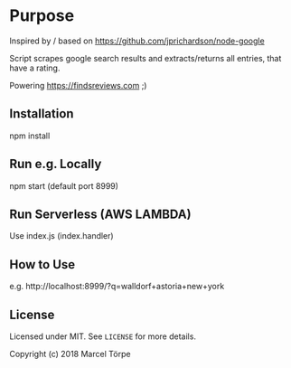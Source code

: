 Purpose
=====================

Inspired by / based on https://github.com/jprichardson/node-google

Script scrapes google search results and extracts/returns all entries, that have a rating.

Powering https://findsreviews.com ;)

Installation
------------

npm install

Run e.g. Locally
------------

npm start (default port 8999)

Run Serverless (AWS LAMBDA)
------------

Use index.js (index.handler)

How to Use
------------

e.g. http://localhost:8999/?q=walldorf+astoria+new+york

License
-------

Licensed under MIT. See `LICENSE` for more details.

Copyright (c) 2018 Marcel Törpe
